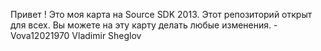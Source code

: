 Привет ! Это моя карта на Source SDK 2013. Этот репозиторий открыт для всех. Вы можете на эту карту делать любые изменения. -Vova12021970 Vladimir Sheglov